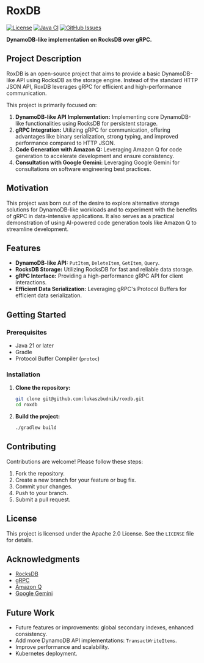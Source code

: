 # RoxDB

[![License](https://img.shields.io/badge/License-Apache%202.0-blue.svg)](https://opensource.org/licenses/Apache-2.0) [![Java CI](https://github.com/lukaszbudnik/roxdb/actions/workflows/gradle.yml/badge.svg)](https://github.com/lukaszbudnik/roxdb/actions/workflows/gradle.yml) [![GitHub Issues](https://img.shields.io/github/issues/lukaszbudnik/roxdb)](https://github.com/lukaszbudnik/roxdb/issues)

**DynamoDB-like implementation on RocksDB over gRPC.**

## Project Description

RoxDB is an open-source project that aims to provide a basic DynamoDB-like API using RocksDB as the storage engine. Instead of the standard HTTP JSON API, RoxDB leverages gRPC for efficient and high-performance communication.

This project is primarily focused on:

1.  **DynamoDB-like API Implementation:** Implementing core DynamoDB-like functionalities using RocksDB for persistent storage.
2.  **gRPC Integration:** Utilizing gRPC for communication, offering advantages like binary serialization, strong typing, and improved performance compared to HTTP JSON.
3.  **Code Generation with Amazon Q:** Leveraging Amazon Q for code generation to accelerate development and ensure consistency.
4.  **Consultation with Google Gemini:** Leveraging Google Gemini for consultations on software engineering best practices.

## Motivation

This project was born out of the desire to explore alternative storage solutions for DynamoDB-like workloads and to experiment with the benefits of gRPC in data-intensive applications. It also serves as a practical demonstration of using AI-powered code generation tools like Amazon Q to streamline development.

## Features

* **DynamoDB-like API:** `PutItem`, `DeleteItem`, `GetItem`, `Query`.
* **RocksDB Storage:** Utilizing RocksDB for fast and reliable data storage.
* **gRPC Interface:** Providing a high-performance gRPC API for client interactions.
* **Efficient Data Serialization:** Leveraging gRPC's Protocol Buffers for efficient data serialization.

## Getting Started

### Prerequisites

* Java 21 or later
* Gradle
* Protocol Buffer Compiler (`protoc`)

### Installation

1.  **Clone the repository:**

    ```bash
    git clone git@github.com:lukaszbudnik/roxdb.git
    cd roxdb
    ```

2.  **Build the project:**

    ```bash
    ./gradlew build
    ```

## Contributing

Contributions are welcome! Please follow these steps:

1.  Fork the repository.
2.  Create a new branch for your feature or bug fix.
3.  Commit your changes.
4.  Push to your branch.
5.  Submit a pull request.

## License

This project is licensed under the Apache 2.0 License. See the `LICENSE` file for details.

## Acknowledgments

* [RocksDB](https://rocksdb.org/)
* [gRPC](https://grpc.io/)
* [Amazon Q](https://aws.amazon.com/amazon-q/)
* [Google Gemini](https://gemini.google.com)

## Future Work

* Future features or improvements: global secondary indexes, enhanced consistency.
* Add more DynamoDB API implementations: `TransactWriteItems`.
* Improve performance and scalability.
* Kubernetes deployment.
